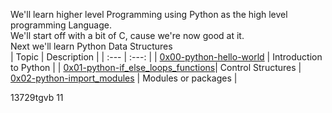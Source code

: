 We'll learn higher level Programming using Python as the high level programming Language.
</br>
We'll start off with a bit of C, cause we're now good at it.
</br>
Next we'll learn Python Data Structures </br>
| Topic | Description |
| :--- | :---: |
| [0x00-python-hello-world](https://github.com/KakaInnocent/alx-higher_level_programming/tree/master/0x00-python-hello_world) | Introduction to Python |
| [0x01-python-if_else_loops_functions](https://github.com/KakaInnocent/alx-higher_level_programming/tree/master/0x01-python-if_else_loops_functions)| Control Structures | [0x02-python-import_modules](https://github.com/KakaInnocent/alx-higher_level_programming/tree/master/0x02-python-import_modules) | Modules or packages |


13729tgvb
11
